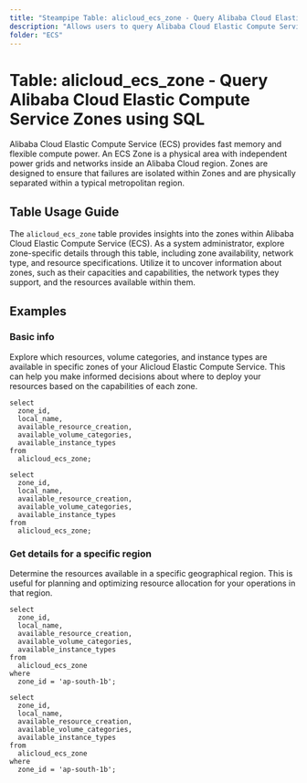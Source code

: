 ```yaml
---
title: "Steampipe Table: alicloud_ecs_zone - Query Alibaba Cloud Elastic Compute Service Zones using SQL"
description: "Allows users to query Alibaba Cloud Elastic Compute Service Zones, providing detailed information about each zone's availability and capabilities."
folder: "ECS"
---
```


# Table: alicloud_ecs_zone - Query Alibaba Cloud Elastic Compute Service Zones using SQL

Alibaba Cloud Elastic Compute Service (ECS) provides fast memory and flexible compute power. An ECS Zone is a physical area with independent power grids and networks inside an Alibaba Cloud region. Zones are designed to ensure that failures are isolated within Zones and are physically separated within a typical metropolitan region.

## Table Usage Guide

The `alicloud_ecs_zone` table provides insights into the zones within Alibaba Cloud Elastic Compute Service (ECS). As a system administrator, explore zone-specific details through this table, including zone availability, network type, and resource specifications. Utilize it to uncover information about zones, such as their capacities and capabilities, the network types they support, and the resources available within them.

## Examples

### Basic info
Explore which resources, volume categories, and instance types are available in specific zones of your Alicloud Elastic Compute Service. This can help you make informed decisions about where to deploy your resources based on the capabilities of each zone.

```sql+postgres
select
  zone_id,
  local_name,
  available_resource_creation,
  available_volume_categories,
  available_instance_types
from
  alicloud_ecs_zone;
```

```sql+sqlite
select
  zone_id,
  local_name,
  available_resource_creation,
  available_volume_categories,
  available_instance_types
from
  alicloud_ecs_zone;
```

### Get details for a specific region
Determine the resources available in a specific geographical region. This is useful for planning and optimizing resource allocation for your operations in that region.

```sql+postgres
select
  zone_id,
  local_name,
  available_resource_creation,
  available_volume_categories,
  available_instance_types
from
  alicloud_ecs_zone
where
  zone_id = 'ap-south-1b';
```

```sql+sqlite
select
  zone_id,
  local_name,
  available_resource_creation,
  available_volume_categories,
  available_instance_types
from
  alicloud_ecs_zone
where
  zone_id = 'ap-south-1b';
```